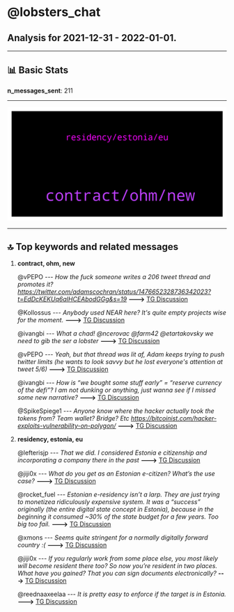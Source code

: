 # **@lobsters_chat**
 ## Analysis for **2021-12-31** - **2022-01-01**.

---

## 📊 **Basic Stats**

**n_messages_sent**: 211

---
![wordcloud](lobsters_chat_1Days_wordcloud.png)

---


## 🔝 **Top keywords and related messages**

1. **contract, ohm, new**

    @vPEPO --- *How the fuck someone writes a 206 tweet thread and promotes it?  https://twitter.com/adamscochran/status/1476652328736342023?t=EdDcKEKUq6aIHCEAbodGGg&s=19* **--->** [TG Discussion](https://t.me/lobsters_chat/311699)

    @Kollossus --- *Anybody used NEAR here? It's quite empty projects wise for the moment.* **--->** [TG Discussion](https://t.me/lobsters_chat/311823)

    @ivangbi --- *What a chad! @ncerovac @farm42 @etartakovsky we need to gib the ser a lobster* **--->** [TG Discussion](https://t.me/lobsters_chat/311771)

    @vPEPO --- *Yeah, but that thread was lit af, Adam keeps trying to push twitter limits (he wants to look savvy but he lost everyone's attention at tweet 5/6)* **--->** [TG Discussion](https://t.me/lobsters_chat/311704)

    @ivangbi --- *How is “we bought some stuff early” = “reserve currency of the defi”? I am not dunking or anything, just wanna see if I missed some new narrative?* **--->** [TG Discussion](https://t.me/lobsters_chat/311991)

    @SpikeSpiege1 --- *Anyone know where the hacker actually took the tokens from? Team wallet? Bridge? Etc https://bitcoinist.com/hacker-exploits-vulnerability-on-polygon/* **--->** [TG Discussion](https://t.me/lobsters_chat/311857)

2. **residency, estonia, eu**

    @lefterisjp --- *That we did. I considered Estonia e citizenship and incorporating a company there in the past* **--->** [TG Discussion](https://t.me/lobsters_chat/311756)

    @jiji0x --- *What do you get as an Estonian e-citizen? What’s the use case?* **--->** [TG Discussion](https://t.me/lobsters_chat/311774)

    @rocket_fuel --- *Estonian e-residency isn’t a larp. They are just trying to monetizea ridiculously expensive system. It was a “success” originally (the entire digital state concept in Estonia), because in the beginning it consumed ~30% of the state budget for a few years. Too big too fail.* **--->** [TG Discussion](https://t.me/lobsters_chat/311766)

    @xmons --- *Seems quite stringent for a normally digitally forward country :(* **--->** [TG Discussion](https://t.me/lobsters_chat/311746)

    @jiji0x --- *If you regularly work from some place else, you most likely will become resident there too? So now you’re resident in two places. What have you gained?  That you can sign documents electronically?* **--->** [TG Discussion](https://t.me/lobsters_chat/311776)

    @reednaaxeelaa --- *It is pretty easy to enforce if the target is in Estonia.* **--->** [TG Discussion](https://t.me/lobsters_chat/311770)

